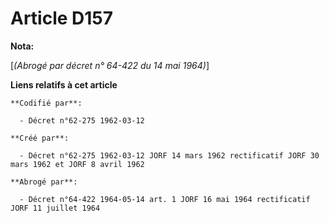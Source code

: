 # Article D157

**Nota:**

[*(Abrogé par décret n° 64-422 du 14 mai 1964)*]

**Liens relatifs à cet article**

	**Codifié par**:

	  - Décret n°62-275 1962-03-12

	**Créé par**:

	  - Décret n°62-275 1962-03-12 JORF 14 mars 1962 rectificatif JORF 30 mars 1962 et JORF 8 avril 1962

	**Abrogé par**:

	  - Décret n°64-422 1964-05-14 art. 1 JORF 16 mai 1964 rectificatif JORF 11 juillet 1964
